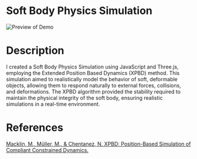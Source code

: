 # Soft Body Physics Simulation
![Preview of Demo](./preview.gif)

# Description
I created a Soft Body Physics Simulation using JavaScript and Three.js, employing the Extended Position Based Dynamics (XPBD) method. This simulation aimed to realistically model the behavior of soft, deformable objects, allowing them to respond naturally to external forces, collisions, and deformations. The XPBD algorithm provided the stability required to maintain the physical integrity of the soft body, ensuring realistic simulations in a real-time environment.

# References
[Macklin, M., Müller, M., & Chentanez, N. XPBD: Position-Based Simulation of Compliant Constrained Dynamics.](https://matthias-research.github.io/pages/publications/XPBD.pdf)
